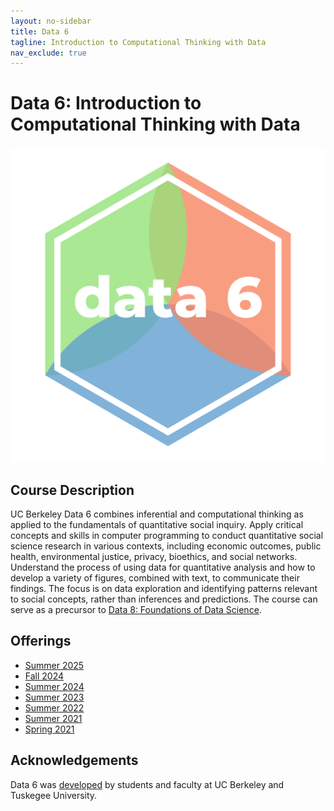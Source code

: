 ```yaml
---
layout: no-sidebar
title: Data 6
tagline: Introduction to Computational Thinking with Data
nav_exclude: true
---
```


# Data 6: Introduction to Computational Thinking with Data

<img src="assets/data6.png" alt="Data 8 Logo" class="centered-icon" />

## Course Description

UC Berkeley Data 6 combines inferential and computational thinking as applied to the fundamentals of quantitative social inquiry. Apply critical concepts and skills in computer programming to conduct quantitative social science research in various contexts, including economic outcomes, public health, environmental justice, privacy, bioethics, and social networks. Understand the process of using data for quantitative analysis and how to develop a variety of figures, combined with text, to communicate their findings. The focus is on data exploration and identifying patterns relevant to social concepts, rather than inferences and predictions. The course can serve as a precursor to [Data 8: Foundations of Data Science](https://www.data8.org/).

## Offerings
* [Summer 2025](./su25)
* [Fall 2024](./fa24)
* [Summer 2024](./su24)
* [Summer 2023](./su23)
* [Summer 2022](./su22)
* [Summer 2021](./su21)
* [Spring 2021](http://data94.org)

## Acknowledgements

Data 6 was [developed](https://data6.org/su25/syllabus/#acknowledgements-) by students and faculty at UC Berkeley and Tuskegee University.
